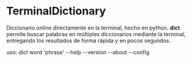 # TerminalDictionary
Diccionario online directamente en la terminal, hecho en python. 
**dict** permite buscar palabras en múltiples diccionarios mediante la terminal, entregando los resultados de forma rápida y en pocos segundos.

uso: dict word <source> 'phrase' <source>
	    --help --version --about
	    --config <name> <param>

